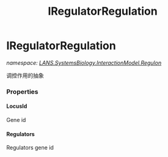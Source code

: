 ﻿---
title: IRegulatorRegulation
---

# IRegulatorRegulation
_namespace: [LANS.SystemsBiology.InteractionModel.Regulon](N-LANS.SystemsBiology.InteractionModel.Regulon.html)_

调控作用的抽象



### Properties

#### LocusId
Gene id
#### Regulators
Regulators gene id

